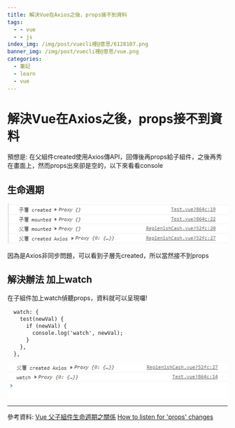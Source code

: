 ```yaml
---
title: 解決Vue在Axios之後，props接不到資料
tags:
  - - vue
  - - js
index_img: /img/post/vuecli裡@意思/6128107.png
banner_img: /img/post/vuecli裡@意思/vue.png
categories:
  - 筆記
  - learn
  - vue
---
```


# 解決Vue在Axios之後，props接不到資料

預想是: 在父組件created使用Axios傳API，回傳後再props給子組件，之後再秀在畫面上，然而props出來卻是空的，以下來看看console

## 生命週期
![子層找不到](/img/post/vueProps接不到資料/console1.jpg)

因為是Axios非同步問題，可以看到子層先created，所以當然接不到props

## 解決辦法 加上watch

在子組件加上watch偵聽props，資料就可以呈現囉!

```vue
  watch: {
    test(newVal) {
      if (newVal) {
        console.log('watch', newVal);
      }
    },
  },

```

![watch](/img/post/vueProps接不到資料/console2.jpg)




  ------
  
  參考資料: 
  [Vue 父子組件生命週期之關係](https://medium.com/@seed45699/vue-%E9%9D%9E%E5%90%8C%E6%AD%A5%E8%99%95%E7%90%86%E5%92%8C%E7%88%B6%E5%AD%90%E7%B5%84%E4%BB%B6%E7%94%9F%E5%91%BD%E9%80%B1%E6%9C%9F%E4%B9%8B%E9%97%9C%E4%BF%82-5bd5fea513c6)
  [How to listen for 'props' changes](https://stackoverflow.com/questions/44584292/how-to-listen-for-props-changes)
